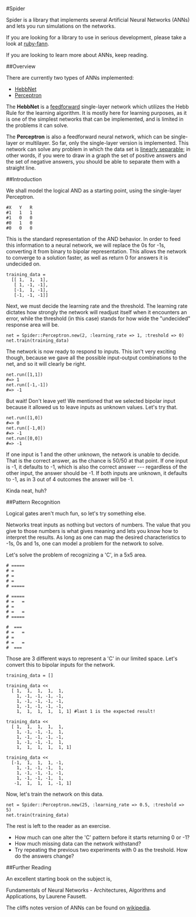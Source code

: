 #Spider

Spider is a library that implements several Artificial Neural Networks (ANNs) and lets you run simulations on the networks.

If you are looking for a library to use in serious development, please take a look at [ruby-fann](http://ruby-fann.rubyforge.org/).

If you are looking to learn more about ANNs, keep reading.


##Overview

There are currently two types of ANNs implemented:

* [HebbNet](http://en.wikipedia.org/wiki/Hebbian_theory)
* [Perceptron](http://en.wikipedia.org/wiki/Perceptron)

The **HebbNet** is a [feedforward](http://en.wikipedia.org/wiki/Feedforward_neural_network) single-layer network which utilizes the Hebb Rule for the learning algorithm. It is mostly here for learning purposes, as it is one of the simplest networks that can be implemented, and is limited in the problems it can solve.

The **Perceptron** is also a feedforward neural network, which can be single-layer or multilayer. So far, only the single-layer version is implemented. This network can solve any problem in which the data set is [linearly separable](http://en.wikipedia.org/wiki/Linearly_separable); in other words, if you were to draw in a graph the set of positive answers and the set of negative answers, you should be able to separate them with a straight line.

##Introduction

We shall model the logical AND as a starting point, using the single-layer Perceptron.

    #X   Y   R
    #1   1   1
    #1   0   0
    #0   1   0
    #0   0   0

This is the standard representation of the AND behavior. In order to feed this information to a neural network, we will replace the 0s for -1s, converting it from binary to bipolar representation. This allows the network to converge to a solution faster, as well as return 0 for answers it is undecided on.

    training_data = 
      [[ 1,  1,  1],
       [ 1, -1, -1],
       [-1,  1, -1],
       [-1, -1, -1]]

Next, we must decide the learning rate and the threshold. The learning rate dictates how strongly the network will readjust itself when it encounters an error, while the threshold (in this case) stands for how wide the "undecided" response area will be.

    net = Spider::Perceptron.new(2, :learning_rate => 1, :treshold => 0)
    net.train(training_data)

The network is now ready to respond to inputs. This isn't very exciting though, because we gave all the possible input-output combinations to the net, and so it will clearly be right.

    net.run([1,1])
    #=> 1
    net.run([-1,-1])
    #=> -1

But wait! Don't leave yet! We mentioned that we selected bipolar input because it allowed us to leave inputs as unknown values. Let's try that.

    net.run([1,0])
    #=> 0
    net.run([-1,0])
    #=> -1
    net.run([0,0])
    #=> -1

If one input is 1 and the other unknown, the network is unable to decide. That is the correct answer, as the chance is 50/50 at that point. If one input is -1, it defaults to -1, which is also the correct answer --- regardless of the other input, the answer should be -1. If both inputs are unknown, it defaults to -1, as in 3 out of 4 outcomes the answer will be -1.

Kinda neat, huh?

##Pattern Recognition

Logical gates aren't much fun, so let's try something else.

Networks treat inputs as nothing but vectors of numbers. The value that you give to those numbers is what gives meaning and lets you know how to interpret the results. As long as one can map the desired characteristics to -1s, 0s and 1s, one can model a problem for the network to solve.

Let's solve the problem of recognizing a 'C', in a 5x5 area.

    # =====
    # =
    # =
    # =
    # =====

    # =====
    # =   =
    # =
    # =   =
    # =====

    #  ===
    # =   =
    # =
    # =   =
    #  ===

Those are 3 different ways to represent a 'C' in our limited space. Let's convert this to bipolar inputs for the network.

    training_data = []

    training_data <<
      [ 1,  1,  1,  1,  1,
        1, -1, -1, -1, -1,
        1, -1, -1, -1, -1,
        1, -1, -1, -1, -1,
        1,  1,  1,  1,  1, 1] #last 1 is the expected result!
    
    training_data <<
      [ 1,  1,  1,  1,  1,
        1, -1, -1, -1,  1,
        1, -1, -1, -1, -1,
        1, -1, -1, -1,  1,
        1,  1,  1,  1,  1, 1]
    
    training_data <<
      [-1,  1,  1,  1, -1,
        1, -1, -1, -1,  1,
        1, -1, -1, -1, -1,
        1, -1, -1, -1,  1,
       -1,  1,  1,  1, -1, 1]

Now, let's train the network on this data.

    net = Spider::Perceptron.new(25, :learning_rate => 0.5, :treshold => 5)
    net.train(training_data)

The rest is left to the reader as an exercise.

* How much can one alter the 'C' pattern before it starts returning 0 or -1?
* How much missing data can the network withstand?
* Try repeating the previous two experiments with 0 as the treshold. How do the answers change?

##Further Reading

An excellent starting book on the subject is,

Fundamentals of Neural Networks - Architectures, Algorithms and Applications, by Laurene Fausett.

The cliffs notes version of ANNs can be found on [wikipedia](http://en.wikipedia.org/wiki/Artificial_neural_network).